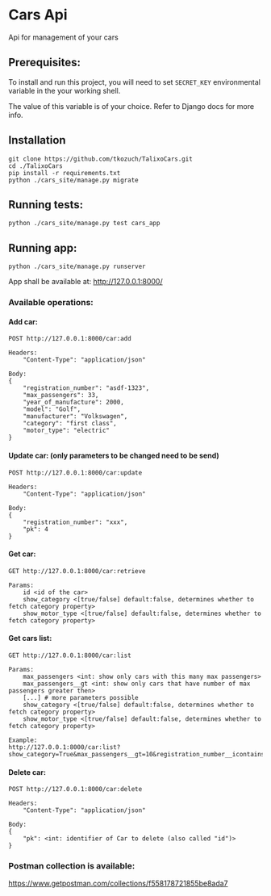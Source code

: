 # Cars Api

Api for management of your cars

## Prerequisites:

To install and run this project, you will need to set `SECRET_KEY` environmental variable in the
 your working shell. 

The value of this variable is of your choice. Refer to Django docs for more info.

## Installation
```
git clone https://github.com/tkozuch/TalixoCars.git
cd ./TalixoCars
pip install -r requirements.txt
python ./cars_site/manage.py migrate
```

## Running tests:

```python ./cars_site/manage.py test cars_app```

## Running app:
```
python ./cars_site/manage.py runserver
```

App shall be available at:
http://127.0.0.1:8000/

### Available operations:

#### Add car:
```
POST http://127.0.0.1:8000/car:add

Headers:
    "Content-Type": "application/json"

Body: 
{
	"registration_number": "asdf-1323",
	"max_passengers": 33,
	"year_of_manufacture": 2000,
	"model": "Golf",
	"manufacturer": "Volkswagen",
	"category": "first class",
	"motor_type": "electric"
}
```

#### Update car: (only parameters to be changed need to be send)
```
POST http://127.0.0.1:8000/car:update

Headers:
    "Content-Type": "application/json"

Body: 
{
	"registration_number": "xxx",
	"pk": 4
}
```

#### Get car:
```
GET http://127.0.0.1:8000/car:retrieve

Params: 
    id <id of the car>
    show_category <[true/false] default:false, determines whether to fetch category property>
    show_motor_type <[true/false] default:false, determines whether to fetch category property>
```

#### Get cars list:

```
GET http://127.0.0.1:8000/car:list

Params: 
    max_passengers <int: show only cars with this many max passengers>
    max_passengers__gt <int: show only cars that have number of max passengers greater then>
    [...] # more parameters possible
    show_category <[true/false] default:false, determines whether to fetch category property>
    show_motor_type <[true/false] default:false, determines whether to fetch category property>

Example:
http://127.0.0.1:8000/car:list?show_category=True&max_passengers__gt=10&registration_number__icontains=x
```

#### Delete car:

```
POST http://127.0.0.1:8000/car:delete

Headers:
    "Content-Type": "application/json"

Body: 
{
	"pk": <int: identifier of Car to delete (also called "id")>
}
```


### Postman collection is available:

https://www.getpostman.com/collections/f558178721855be8ada7